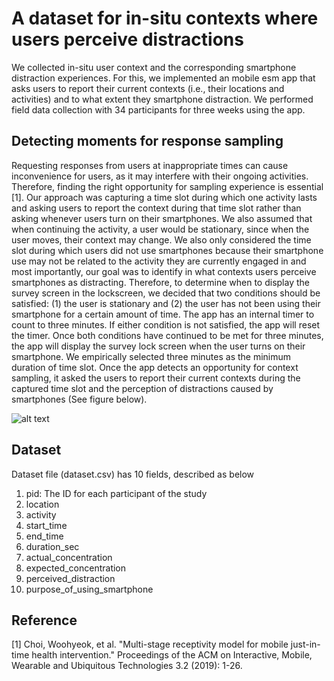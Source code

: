 # A dataset for in-situ contexts where users perceive distractions

We collected in-situ user context and the corresponding smartphone distraction experiences. For this, we implemented an mobile esm app that asks users to report their current contexts (i.e., their locations and activities) and to what extent they smartphone distraction. We performed field data collection with 34 participants for three weeks using the app.

## Detecting moments for response sampling

Requesting responses from users at inappropriate times can cause inconvenience for users, as it may interfere with their ongoing activities. Therefore, finding the right opportunity for sampling experience is essential [1]. Our approach was capturing a time slot during which one activity lasts and asking users to report the context during that time slot rather than asking whenever users turn on their smartphones. We also assumed that when continuing the activity, a user would be stationary, since when the user moves, their context may change. We also only considered the time slot during which users did not use smartphones because their smartphone use may not be related to the activity they are currently engaged in and most importantly, our goal was to identify in what contexts users perceive smartphones as distracting. Therefore, to determine when to display the survey screen in the lockscreen, we decided that two conditions should be satisfied: (1) the user is stationary and (2) the user has not been using their smartphone for a certain amount of time. The app has an internal timer to count to three minutes. If either condition is not satisfied, the app will reset the timer. Once both conditions have continued to be met for three minutes, the app will display the survey lock screen when the user turns on their smartphone. We empirically selected three minutes as the minimum duration of time slot. Once the app detects an opportunity for context sampling, it asked the users to report their current contexts during the captured time slot and the perception of distractions caused by smartphones (See figure below).

![alt text](https://github.com/Kaist-ICLab/positive-computing-distracting-context/blob/1bc5f9937d0e1f9be6b0febb0531829f439b35b5/esm_app_screen.jpg?raw=true)

## Dataset

Dataset file (dataset.csv) has 10 fields, described as below
1. pid: The ID for each participant of the study
2. location
3. activity
4. start_time
5. end_time
6. duration_sec
7. actual_concentration
8. expected_concentration
9. perceived_distraction
10. purpose_of_using_smartphone

## Reference
[1] Choi, Woohyeok, et al. "Multi-stage receptivity model for mobile just-in-time health intervention." Proceedings of the ACM on Interactive, Mobile, Wearable and Ubiquitous Technologies 3.2 (2019): 1-26.
